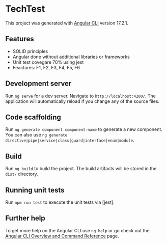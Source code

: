 # TechTest

This project was generated with [Angular CLI](https://github.com/angular/angular-cli) version 17.2.1.

## Features

- SOLID principles
- Angular done without additional libraries or frameworks
- Unit test covegare 70% using jest
- Feactures: F1, F2, F3, F4, F5, F6

## Development server

Run `ng serve` for a dev server. Navigate to `http://localhost:4200/`. The application will automatically reload if you change any of the source files.

## Code scaffolding

Run `ng generate component component-name` to generate a new component. You can also use `ng generate directive|pipe|service|class|guard|interface|enum|module`.

## Build

Run `ng build` to build the project. The build artifacts will be stored in the `dist/` directory.

## Running unit tests

Run `npm run test` to execute the unit tests via [jest].

## Further help

To get more help on the Angular CLI use `ng help` or go check out the [Angular CLI Overview and Command Reference](https://angular.io/cli) page.
